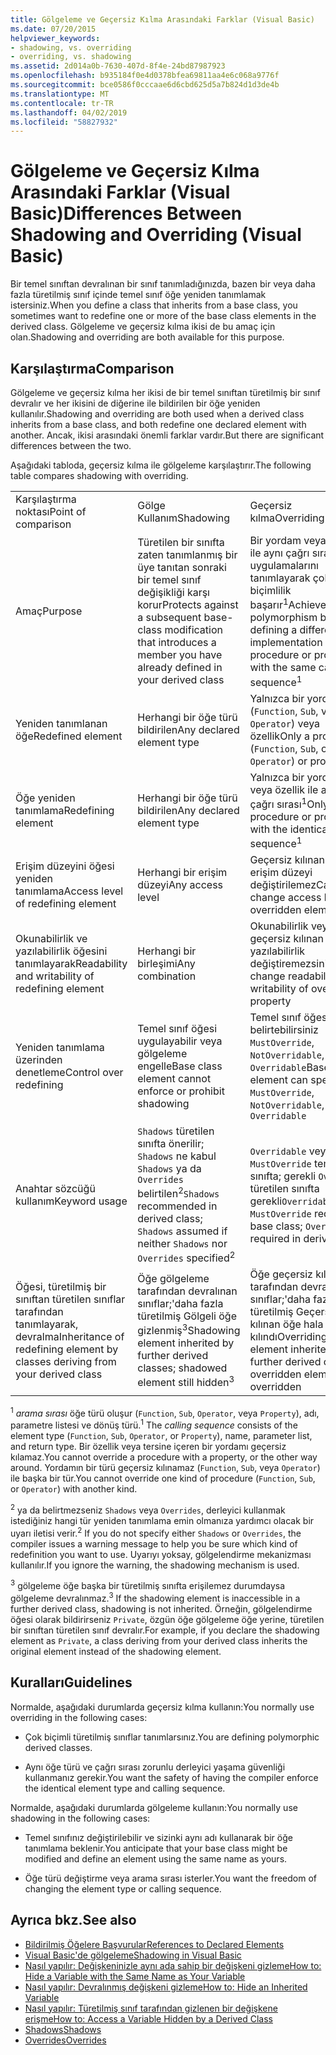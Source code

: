 ```yaml
---
title: Gölgeleme ve Geçersiz Kılma Arasındaki Farklar (Visual Basic)
ms.date: 07/20/2015
helpviewer_keywords:
- shadowing, vs. overriding
- overriding, vs. shadowing
ms.assetid: 2d014a0b-7630-407d-8f4e-24bd87987923
ms.openlocfilehash: b935184f0e4d0378bfea69811aa4e6c068a9776f
ms.sourcegitcommit: bce0586f0cccaae6d6cbd625d5a7b824d1d3de4b
ms.translationtype: MT
ms.contentlocale: tr-TR
ms.lasthandoff: 04/02/2019
ms.locfileid: "58827932"
---
```

# <a name="differences-between-shadowing-and-overriding-visual-basic"></a><span data-ttu-id="441b5-102">Gölgeleme ve Geçersiz Kılma Arasındaki Farklar (Visual Basic)</span><span class="sxs-lookup"><span data-stu-id="441b5-102">Differences Between Shadowing and Overriding (Visual Basic)</span></span>
<span data-ttu-id="441b5-103">Bir temel sınıftan devralınan bir sınıf tanımladığınızda, bazen bir veya daha fazla türetilmiş sınıf içinde temel sınıf öğe yeniden tanımlamak istersiniz.</span><span class="sxs-lookup"><span data-stu-id="441b5-103">When you define a class that inherits from a base class, you sometimes want to redefine one or more of the base class elements in the derived class.</span></span> <span data-ttu-id="441b5-104">Gölgeleme ve geçersiz kılma ikisi de bu amaç için olan.</span><span class="sxs-lookup"><span data-stu-id="441b5-104">Shadowing and overriding are both available for this purpose.</span></span>  
  
## <a name="comparison"></a><span data-ttu-id="441b5-105">Karşılaştırma</span><span class="sxs-lookup"><span data-stu-id="441b5-105">Comparison</span></span>  
 <span data-ttu-id="441b5-106">Gölgeleme ve geçersiz kılma her ikisi de bir temel sınıftan türetilmiş bir sınıf devralır ve her ikisini de diğerine ile bildirilen bir öğe yeniden kullanılır.</span><span class="sxs-lookup"><span data-stu-id="441b5-106">Shadowing and overriding are both used when a derived class inherits from a base class, and both redefine one declared element with another.</span></span> <span data-ttu-id="441b5-107">Ancak, ikisi arasındaki önemli farklar vardır.</span><span class="sxs-lookup"><span data-stu-id="441b5-107">But there are significant differences between the two.</span></span>  
  
 <span data-ttu-id="441b5-108">Aşağıdaki tabloda, geçersiz kılma ile gölgeleme karşılaştırır.</span><span class="sxs-lookup"><span data-stu-id="441b5-108">The following table compares shadowing with overriding.</span></span>  
  
||||  
|---|---|---|  
|<span data-ttu-id="441b5-109">Karşılaştırma noktası</span><span class="sxs-lookup"><span data-stu-id="441b5-109">Point of comparison</span></span>|<span data-ttu-id="441b5-110">Gölge Kullanım</span><span class="sxs-lookup"><span data-stu-id="441b5-110">Shadowing</span></span>|<span data-ttu-id="441b5-111">Geçersiz kılma</span><span class="sxs-lookup"><span data-stu-id="441b5-111">Overriding</span></span>|  
|<span data-ttu-id="441b5-112">Amaç</span><span class="sxs-lookup"><span data-stu-id="441b5-112">Purpose</span></span>|<span data-ttu-id="441b5-113">Türetilen bir sınıfta zaten tanımlanmış bir üye tanıtan sonraki bir temel sınıf değişikliği karşı korur</span><span class="sxs-lookup"><span data-stu-id="441b5-113">Protects against a subsequent base-class modification that introduces a member you have already defined in your derived class</span></span>|<span data-ttu-id="441b5-114">Bir yordam veya özellik ile aynı çağrı sırası farklı uygulamalarını tanımlayarak çok biçimlilik başarır<sup>1</sup></span><span class="sxs-lookup"><span data-stu-id="441b5-114">Achieves polymorphism by defining a different implementation of a procedure or property with the same calling sequence<sup>1</sup></span></span>|  
|<span data-ttu-id="441b5-115">Yeniden tanımlanan öğe</span><span class="sxs-lookup"><span data-stu-id="441b5-115">Redefined element</span></span>|<span data-ttu-id="441b5-116">Herhangi bir öğe türü bildirilen</span><span class="sxs-lookup"><span data-stu-id="441b5-116">Any declared element type</span></span>|<span data-ttu-id="441b5-117">Yalnızca bir yordam (`Function`, `Sub`, veya `Operator`) veya özellik</span><span class="sxs-lookup"><span data-stu-id="441b5-117">Only a procedure (`Function`, `Sub`, or `Operator`) or property</span></span>|  
|<span data-ttu-id="441b5-118">Öğe yeniden tanımlama</span><span class="sxs-lookup"><span data-stu-id="441b5-118">Redefining element</span></span>|<span data-ttu-id="441b5-119">Herhangi bir öğe türü bildirilen</span><span class="sxs-lookup"><span data-stu-id="441b5-119">Any declared element type</span></span>|<span data-ttu-id="441b5-120">Yalnızca bir yordam veya özellik ile aynı çağrı sırası<sup>1</sup></span><span class="sxs-lookup"><span data-stu-id="441b5-120">Only a procedure or property with the identical calling sequence<sup>1</sup></span></span>|  
|<span data-ttu-id="441b5-121">Erişim düzeyini öğesi yeniden tanımlama</span><span class="sxs-lookup"><span data-stu-id="441b5-121">Access level of redefining element</span></span>|<span data-ttu-id="441b5-122">Herhangi bir erişim düzeyi</span><span class="sxs-lookup"><span data-stu-id="441b5-122">Any access level</span></span>|<span data-ttu-id="441b5-123">Geçersiz kılınan öğe erişim düzeyi değiştirilemez</span><span class="sxs-lookup"><span data-stu-id="441b5-123">Cannot change access level of overridden element</span></span>|  
|<span data-ttu-id="441b5-124">Okunabilirlik ve yazılabilirlik öğesini tanımlayarak</span><span class="sxs-lookup"><span data-stu-id="441b5-124">Readability and writability of redefining element</span></span>|<span data-ttu-id="441b5-125">Herhangi bir birleşimi</span><span class="sxs-lookup"><span data-stu-id="441b5-125">Any combination</span></span>|<span data-ttu-id="441b5-126">Okunabilirlik veya geçersiz kılınan özelliğin yazılabilirlik değiştiremezsiniz</span><span class="sxs-lookup"><span data-stu-id="441b5-126">Cannot change readability or writability of overridden property</span></span>|  
|<span data-ttu-id="441b5-127">Yeniden tanımlama üzerinden denetleme</span><span class="sxs-lookup"><span data-stu-id="441b5-127">Control over redefining</span></span>|<span data-ttu-id="441b5-128">Temel sınıf öğesi uygulayabilir veya gölgeleme engelle</span><span class="sxs-lookup"><span data-stu-id="441b5-128">Base class element cannot enforce or prohibit shadowing</span></span>|<span data-ttu-id="441b5-129">Temel sınıf öğesi belirtebilirsiniz `MustOverride`, `NotOverridable`, veya `Overridable`</span><span class="sxs-lookup"><span data-stu-id="441b5-129">Base class element can specify `MustOverride`, `NotOverridable`, or `Overridable`</span></span>|  
|<span data-ttu-id="441b5-130">Anahtar sözcüğü kullanım</span><span class="sxs-lookup"><span data-stu-id="441b5-130">Keyword usage</span></span>|<span data-ttu-id="441b5-131">`Shadows` türetilen sınıfta önerilir; `Shadows` ne kabul `Shadows` ya da `Overrides` belirtilen<sup>2</sup></span><span class="sxs-lookup"><span data-stu-id="441b5-131">`Shadows` recommended in derived class; `Shadows` assumed if neither `Shadows` nor `Overrides` specified<sup>2</sup></span></span>|<span data-ttu-id="441b5-132">`Overridable` veya `MustOverride` temel sınıfta; gerekli `Overrides` türetilen sınıfta gerekli</span><span class="sxs-lookup"><span data-stu-id="441b5-132">`Overridable` or `MustOverride` required in base class; `Overrides` required in derived class</span></span>|  
|<span data-ttu-id="441b5-133">Öğesi, türetilmiş bir sınıftan türetilen sınıflar tarafından tanımlayarak, devralma</span><span class="sxs-lookup"><span data-stu-id="441b5-133">Inheritance of redefining element by classes deriving from your derived class</span></span>|<span data-ttu-id="441b5-134">Öğe gölgeleme tarafından devralınan sınıflar;'daha fazla türetilmiş Gölgeli öğe gizlenmiş<sup>3</sup></span><span class="sxs-lookup"><span data-stu-id="441b5-134">Shadowing element inherited by further derived classes; shadowed element still hidden<sup>3</sup></span></span>|<span data-ttu-id="441b5-135">Öğe geçersiz kılma tarafından devralınan sınıflar;'daha fazla türetilmiş Geçersiz kılınan öğe hala geçersiz kılındı</span><span class="sxs-lookup"><span data-stu-id="441b5-135">Overriding element inherited by further derived classes; overridden element still overridden</span></span>|  
  
 <span data-ttu-id="441b5-136"><sup>1</sup> *arama sırası* öğe türü oluşur (`Function`, `Sub`, `Operator`, veya `Property`), adı, parametre listesi ve dönüş türü.</span><span class="sxs-lookup"><span data-stu-id="441b5-136"><sup>1</sup> The *calling sequence* consists of the element type (`Function`, `Sub`, `Operator`, or `Property`), name, parameter list, and return type.</span></span> <span data-ttu-id="441b5-137">Bir özellik veya tersine içeren bir yordamı geçersiz kılamaz.</span><span class="sxs-lookup"><span data-stu-id="441b5-137">You cannot override a procedure with a property, or the other way around.</span></span> <span data-ttu-id="441b5-138">Yordamın bir türü geçersiz kılınamaz (`Function`, `Sub`, veya `Operator`) ile başka bir tür.</span><span class="sxs-lookup"><span data-stu-id="441b5-138">You cannot override one kind of procedure (`Function`, `Sub`, or `Operator`) with another kind.</span></span>  
  
 <span data-ttu-id="441b5-139"><sup>2</sup> ya da belirtmezseniz `Shadows` veya `Overrides`, derleyici kullanmak istediğiniz hangi tür yeniden tanımlama emin olmanıza yardımcı olacak bir uyarı iletisi verir.</span><span class="sxs-lookup"><span data-stu-id="441b5-139"><sup>2</sup> If you do not specify either `Shadows` or `Overrides`, the compiler issues a warning message to help you be sure which kind of redefinition you want to use.</span></span> <span data-ttu-id="441b5-140">Uyarıyı yoksay, gölgelendirme mekanizması kullanılır.</span><span class="sxs-lookup"><span data-stu-id="441b5-140">If you ignore the warning, the shadowing mechanism is used.</span></span>  
  
 <span data-ttu-id="441b5-141"><sup>3</sup> gölgeleme öğe başka bir türetilmiş sınıfta erişilemez durumdaysa gölgeleme devralınmaz.</span><span class="sxs-lookup"><span data-stu-id="441b5-141"><sup>3</sup> If the shadowing element is inaccessible in a further derived class, shadowing is not inherited.</span></span> <span data-ttu-id="441b5-142">Örneğin, gölgelendirme öğesi olarak bildirirseniz `Private`, özgün öğe gölgeleme öğe yerine, türetilen bir sınıftan türetilen sınıf devralır.</span><span class="sxs-lookup"><span data-stu-id="441b5-142">For example, if you declare the shadowing element as `Private`, a class deriving from your derived class inherits the original element instead of the shadowing element.</span></span>  
  
## <a name="guidelines"></a><span data-ttu-id="441b5-143">Kuralları</span><span class="sxs-lookup"><span data-stu-id="441b5-143">Guidelines</span></span>  
 <span data-ttu-id="441b5-144">Normalde, aşağıdaki durumlarda geçersiz kılma kullanın:</span><span class="sxs-lookup"><span data-stu-id="441b5-144">You normally use overriding in the following cases:</span></span>  
  
-   <span data-ttu-id="441b5-145">Çok biçimli türetilmiş sınıflar tanımlarsınız.</span><span class="sxs-lookup"><span data-stu-id="441b5-145">You are defining polymorphic derived classes.</span></span>  
  
-   <span data-ttu-id="441b5-146">Aynı öğe türü ve çağrı sırası zorunlu derleyici yaşama güvenliği kullanmanız gerekir.</span><span class="sxs-lookup"><span data-stu-id="441b5-146">You want the safety of having the compiler enforce the identical element type and calling sequence.</span></span>  
  
 <span data-ttu-id="441b5-147">Normalde, aşağıdaki durumlarda gölgeleme kullanın:</span><span class="sxs-lookup"><span data-stu-id="441b5-147">You normally use shadowing in the following cases:</span></span>  
  
-   <span data-ttu-id="441b5-148">Temel sınıfınız değiştirilebilir ve sizinki aynı adı kullanarak bir öğe tanımlama beklenir.</span><span class="sxs-lookup"><span data-stu-id="441b5-148">You anticipate that your base class might be modified and define an element using the same name as yours.</span></span>  
  
-   <span data-ttu-id="441b5-149">Öğe türü değiştirme veya arama sırası isterler.</span><span class="sxs-lookup"><span data-stu-id="441b5-149">You want the freedom of changing the element type or calling sequence.</span></span>  
  
## <a name="see-also"></a><span data-ttu-id="441b5-150">Ayrıca bkz.</span><span class="sxs-lookup"><span data-stu-id="441b5-150">See also</span></span>

- [<span data-ttu-id="441b5-151">Bildirilmiş Öğelere Başvurular</span><span class="sxs-lookup"><span data-stu-id="441b5-151">References to Declared Elements</span></span>](../../../../visual-basic/programming-guide/language-features/declared-elements/references-to-declared-elements.md)
- [<span data-ttu-id="441b5-152">Visual Basic'de gölgeleme</span><span class="sxs-lookup"><span data-stu-id="441b5-152">Shadowing in Visual Basic</span></span>](../../../../visual-basic/programming-guide/language-features/declared-elements/shadowing.md)
- [<span data-ttu-id="441b5-153">Nasıl yapılır: Değişkeninizle aynı ada sahip bir değişkeni gizleme</span><span class="sxs-lookup"><span data-stu-id="441b5-153">How to: Hide a Variable with the Same Name as Your Variable</span></span>](../../../../visual-basic/programming-guide/language-features/declared-elements/how-to-hide-a-variable-with-the-same-name-as-your-variable.md)
- [<span data-ttu-id="441b5-154">Nasıl yapılır: Devralınmış değişkeni gizleme</span><span class="sxs-lookup"><span data-stu-id="441b5-154">How to: Hide an Inherited Variable</span></span>](../../../../visual-basic/programming-guide/language-features/declared-elements/how-to-hide-an-inherited-variable.md)
- [<span data-ttu-id="441b5-155">Nasıl yapılır: Türetilmiş sınıf tarafından gizlenen bir değişkene erişme</span><span class="sxs-lookup"><span data-stu-id="441b5-155">How to: Access a Variable Hidden by a Derived Class</span></span>](../../../../visual-basic/programming-guide/language-features/declared-elements/how-to-access-a-variable-hidden-by-a-derived-class.md)
- [<span data-ttu-id="441b5-156">Shadows</span><span class="sxs-lookup"><span data-stu-id="441b5-156">Shadows</span></span>](../../../../visual-basic/language-reference/modifiers/shadows.md)
- [<span data-ttu-id="441b5-157">Overrides</span><span class="sxs-lookup"><span data-stu-id="441b5-157">Overrides</span></span>](../../../../visual-basic/language-reference/modifiers/overrides.md)
